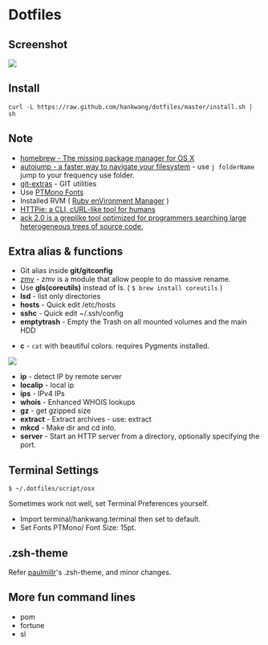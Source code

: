 # Dotfiles


## Screenshot

<img src="http://i.imgur.com/vzftD0D.png">


## Install

```
curl -L https://raw.github.com/hankwang/dotfiles/master/install.sh | sh
```

## Note

- [homebrew - The missing package manager for OS X](http://brew.sh/)
- [autojump - a faster way to navigate your filesystem](https://github.com/joelthelion/autojump) - use `j folderName` jump to your frequency use folder.
- [git-extras](https://github.com/visionmedia/git-extras) - GIT utilities
- Use [PTMono Fonts](http://www.paratype.com/public/)
- Installed RVM ( [Ruby enVironment Manager](https://github.com/wayneeseguin/rvm) )
- [HTTPie: a CLI, cURL-like tool for humans](https://github.com/jakubroztocil/httpie)
- [ack 2.0 is a greplike tool optimized for programmers searching large heterogeneous trees of source code.](https://github.com/petdance/ack2)

## Extra alias & functions

- Git alias inside **git/gitconfig**
- [zmv](http://zshwiki.org/home/builtin/functions/zmv) - zmv is a module that allow people to do massive rename.
- Use **gls(coreutils)** instead of ls. ( `$ brew install coreutils` )
- **lsd** - list only directories
- **hosts** - Quick edit /etc/hosts
- **sshc** - Quick edit ~/.ssh/config
- **emptytrash** - Empty the Trash on all mounted volumes and the main HDD
* **c** - `cat` with beautiful colors. requires Pygments installed.
<img src="http://i.imgur.com/lUdmw87.png">

* **ip** - detect IP by remote server
* **localip** - local ip
* **ips** - IPv4 IPs
* **whois** - Enhanced WHOIS lookups
* **gz** - get gzipped size
* **extract** - Extract archives - use: extract <file>
* **mkcd** - Make dir and cd into.
* **server** - Start an HTTP server from a directory, optionally specifying the port.

## Terminal Settings

	$ ~/.dotfiles/script/osx

Sometimes work not well, set Terminal Preferences yourself.

* Import terminal/hankwang.terminal then set to default.
* Set Fonts PTMono/ Font Size: 15pt.

## .zsh-theme

Refer [paulmillr](https://github.com/paulmillr/dotfiles)'s .zsh-theme, and minor changes.

## More fun command lines

- pom
- fortune
- sl